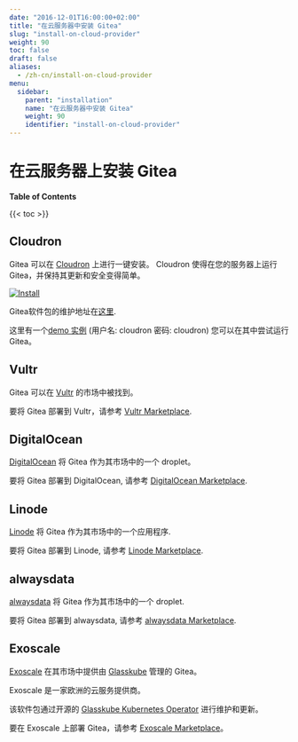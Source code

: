 ```yaml
---
date: "2016-12-01T16:00:00+02:00"
title: "在云服务器中安装 Gitea"
slug: "install-on-cloud-provider"
weight: 90
toc: false
draft: false
aliases:
  - /zh-cn/install-on-cloud-provider
menu:
  sidebar:
    parent: "installation"
    name: "在云服务器中安装 Gitea"
    weight: 90
    identifier: "install-on-cloud-provider"
---
```


# 在云服务器上安装 Gitea

**Table of Contents**

{{< toc >}}

## Cloudron

Gitea 可以在 [Cloudron](https://cloudron.io) 上进行一键安装。
Cloudron 使得在您的服务器上运行 Gitea，并保持其更新和安全变得简单。

[![Install](/cloudron.svg)](https://cloudron.io/button.html?app=io.gitea.cloudronapp)

Gitea软件包的维护地址在[这里](https://git.cloudron.io/cloudron/gitea-app).

这里有一个[demo 实例](https://my.demo.cloudron.io) (用户名: cloudron 密码: cloudron) 您可以在其中尝试运行Gitea。

## Vultr

Gitea 可以在 [Vultr](https://www.vultr.com) 的市场中被找到。

要将 Gitea 部署到 Vultr，请参考 [Vultr Marketplace](https://www.vultr.com/marketplace/apps/gitea).

## DigitalOcean

[DigitalOcean](https://www.digitalocean.com) 将 Gitea 作为其市场中的一个 droplet。

要将 Gitea 部署到 DigitalOcean, 请参考 [DigitalOcean Marketplace](https://marketplace.digitalocean.com/apps/gitea).

## Linode

[Linode](https://www.linode.com/) 将 Gitea 作为其市场中的一个应用程序.

要将 Gitea 部署到 Linode, 请参考 [Linode Marketplace](https://www.linode.com/marketplace/apps/linode/gitea/).

## alwaysdata

[alwaysdata](https://www.alwaysdata.com/) 将 Gitea 作为其市场中的一个 droplet.

要将 Gitea 部署到 alwaysdata, 请参考 [alwaysdata Marketplace](https://www.alwaysdata.com/en/marketplace/gitea/).

## Exoscale

[Exoscale](https://www.exoscale.com/) 在其市场中提供由 [Glasskube](https://glasskube.eu/) 管理的 Gitea。

Exoscale 是一家欧洲的云服务提供商。

该软件包通过开源的 [Glasskube Kubernetes Operator](https://github.com/glasskube/operator) 进行维护和更新。

要在 Exoscale 上部署 Gitea，请参考 [Exoscale Marketplace](https://www.exoscale.com/marketplace/listing/glasskube-gitea/)。
